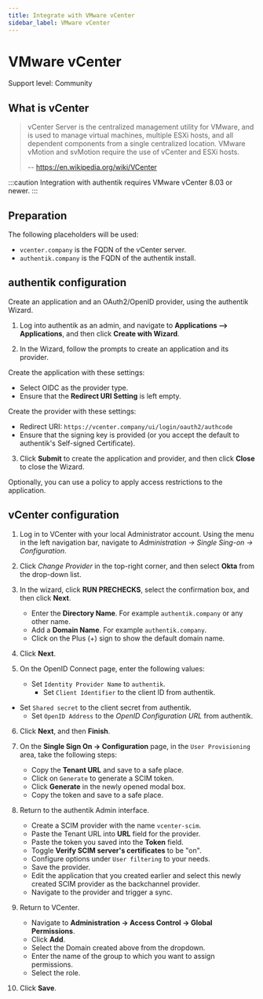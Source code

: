 ```yaml
---
title: Integrate with VMware vCenter
sidebar_label: VMware vCenter
---
```


# VMware vCenter

<span class="badge badge--secondary">Support level: Community</span>

## What is vCenter

> vCenter Server is the centralized management utility for VMware, and is used to manage virtual machines, multiple ESXi hosts, and all dependent components from a single centralized location. VMware vMotion and svMotion require the use of vCenter and ESXi hosts.
>
> -- https://en.wikipedia.org/wiki/VCenter

:::caution
Integration with authentik requires VMware vCenter 8.03 or newer.
:::

## Preparation

The following placeholders will be used:

-   `vcenter.company` is the FQDN of the vCenter server.
-   `authentik.company` is the FQDN of the authentik install.

## authentik configuration

Create an application and an OAuth2/OpenID provider, using the authentik Wizard.

1. Log into authentik as an admin, and navigate to **Applications --> Applications**, and then click **Create with Wizard**.

2. In the Wizard, follow the prompts to create an application and its provider.

Create the application with these settings:

-   Select OIDC as the provider type.
-   Ensure that the **Redirect URI Setting** is left empty.

Create the provider with these settings:

-   Redirect URI: `https://vcenter.company/ui/login/oauth2/authcode`
-   Ensure that the signing key is provided (or you accept the default to authentik's Self-signed Certificate).

3. Click **Submit** to create the application and provider, and then click **Close** to close the Wizard.

Optionally, you can use a policy to apply access restrictions to the application.

## vCenter configuration

1. Log in to VCenter with your local Administrator account. Using the menu in the left navigation bar, navigate to _Administration -> Single Sing-on -> Configuration_.

2. Click _Change Provider_ in the top-right corner, and then select **Okta** from the drop-down list.

3. In the wizard, click **RUN PRECHECKS**, select the confirmation box, and then click **Next**.

    - Enter the **Directory Name**. For example `authentik.company` or any other name.
    - Add a **Domain Name**. For example `authentik.company`.
    - Click on the Plus (+) sign to show the default domain name.

4. Click **Next**.

5. On the OpenID Connect page, enter the following values:

    - Set `Identity Provider Name` to `authentik`.
        - Set `Client Identifier` to the client ID from authentik.

-   Set `Shared secret` to the client secret from authentik.
    -   Set `OpenID Address` to the _OpenID Configuration URL_ from authentik.

6. Click **Next**, and then **Finish**.

7. On the **Single Sign On -> Configuration** page, in the `User Provisioning` area, take the following steps:

    - Copy the **Tenant URL** and save to a safe place.
    - Click on `Generate` to generate a SCIM token.
    - Click **Generate** in the newly opened modal box.
    - Copy the token and save to a safe place.

8. Return to the authentik Admin interface.

    - Create a SCIM provider with the name `vcenter-scim`.
    - Paste the Tenant URL into **URL** field for the provider.
    - Paste the token you saved into the **Token** field.
    - Toggle **Verify SCIM server's certificates** to be "on".
    - Configure options under `User filtering` to your needs.
    - Save the provider.
    - Edit the application that you created earlier and select this newly created SCIM provider as the backchannel provider.
    - Navigate to the provider and trigger a sync.

9. Return to VCenter.

    - Navigate to **Administration -> Access Control -> Global Permissions**.
    - Click **Add**.
    - Select the Domain created above from the dropdown.
    - Enter the name of the group to which you want to assign permissions.
    - Select the role.

10. Click **Save**.
